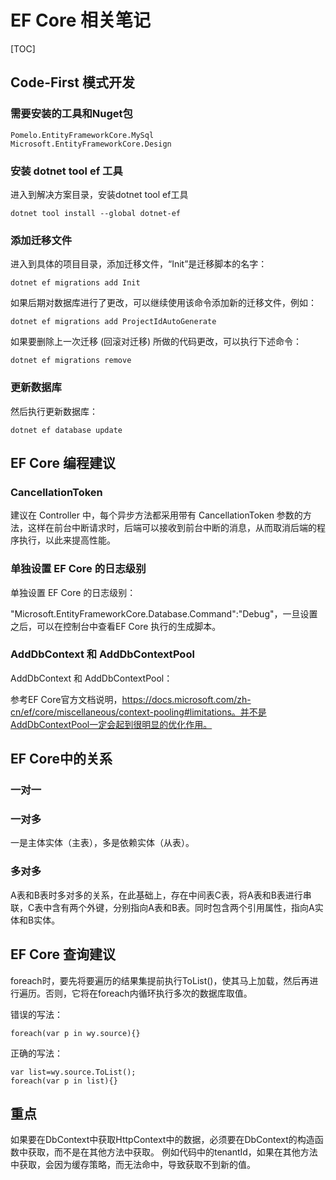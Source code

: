 # EF Core 相关笔记

[TOC]

## Code-First 模式开发

### 需要安装的工具和Nuget包

```
Pomelo.EntityFrameworkCore.MySql
Microsoft.EntityFrameworkCore.Design
```

### 安装 dotnet tool ef 工具

进入到解决方案目录，安装dotnet tool ef工具

```
dotnet tool install --global dotnet-ef
```

### 添加迁移文件

进入到具体的项目目录，添加迁移文件，“Init”是迁移脚本的名字：

```
dotnet ef migrations add Init
```

如果后期对数据库进行了更改，可以继续使用该命令添加新的迁移文件，例如：

```
dotnet ef migrations add ProjectIdAutoGenerate
```

如果要删除上一次迁移 (回滚对迁移) 所做的代码更改，可以执行下述命令：

```
dotnet ef migrations remove
```

### 更新数据库

然后执行更新数据库：

```
dotnet ef database update
```



## EF Core 编程建议

### CancellationToken 

建议在 Controller 中，每个异步方法都采用带有 CancellationToken 参数的方法，这样在前台中断请求时，后端可以接收到前台中断的消息，从而取消后端的程序执行，以此来提高性能。

### 单独设置 EF Core 的日志级别

单独设置 EF Core 的日志级别：

"Microsoft.EntityFrameworkCore.Database.Command":"Debug"，一旦设置之后，可以在控制台中查看EF Core 执行的生成脚本。

### AddDbContext 和 AddDbContextPool

AddDbContext 和 AddDbContextPool：

参考EF Core官方文档说明，https://docs.microsoft.com/zh-cn/ef/core/miscellaneous/context-pooling#limitations。并不是AddDbContextPool一定会起到很明显的优化作用。



## EF Core中的关系

### 一对一

### 一对多

一是主体实体（主表），多是依赖实体（从表）。

### 多对多

A表和B表时多对多的关系，在此基础上，存在中间表C表，将A表和B表进行串联，C表中含有两个外键，分别指向A表和B表。同时包含两个引用属性，指向A实体和B实体。



## EF Core 查询建议

foreach时，要先将要遍历的结果集提前执行ToList()，使其马上加载，然后再进行遍历。否则，它将在foreach内循环执行多次的数据库取值。

错误的写法：

```
foreach(var p in wy.source){}
```

正确的写法：

```
var list=wy.source.ToList();
foreach(var p in list){}
```

## 重点
如果要在DbContext中获取HttpContext中的数据，必须要在DbContext的构造函数中获取，而不是在其他方法中获取。
例如代码中的tenantId，如果在其他方法中获取，会因为缓存策略，而无法命中，导致获取不到新的值。